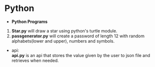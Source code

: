 # Python
* <b>Python Programs</b>
1. <b>Star.py</b> will draw a star using python's turtle module.
2. <b>passgenerator.py</b> will create a password of length 12 with random alphabets(lower and upper), numbers and symbols.

* api: <br>
<b>api.py</b> is an api that stores the value given by the user to json file and retrieves when needed.
